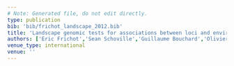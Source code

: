 ```yaml
---
# Note: Generated file, do not edit directly.
type: publication
bib: 'bib/frichot_landscape_2012.bib'
title: 'Landscape genomic tests for associations between loci and environmental gradients'
authors: ['Eric Frichot','Sean Schoville','Guillaume Bouchard','Olivier Francois']
venue_type: international
venue: ''
---
```

